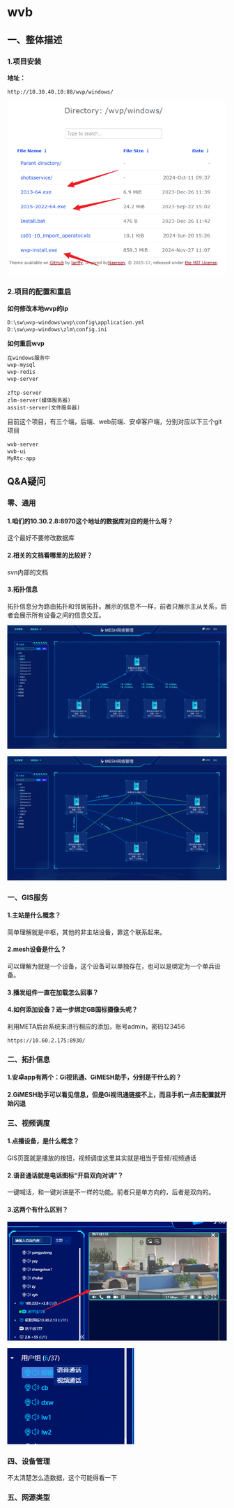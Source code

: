 # wvb

## 一、整体描述

### 1.项目安装

**地址：**

```
http://10.30.40.10:88/wvp/windows/
```

![image-20250407133318881](assets/image-20250407133318881.png)

### 2.项目的配置和重启

**如何修改本地wvp的ip**

```
D:\sw\wvp-windows\wvp\config\application.yml
D:\sw\wvp-windows\zlm\config.ini
```

**如何重启wvp**

```
在windows服务中
wvp-mysql
wvp-redis
wvp-server

zftp-server
zlm-server(媒体服务器)
assist-server(文件服务器)
```

目前这个项目，有三个端，后端、web前端、安卓客户端，分别对应以下三个git项目

```
wvb-server
wvb-ui
MyRtc-app
```

## Q&A疑问
### 零、通用

#### 1.咱们的10.30.2.8:8970这个地址的数据库对应的是什么呀？

这个最好不要修改数据库

#### 2.相关的文档看哪里的比较好？

svn内部的文档

#### 3.拓扑信息

拓扑信息分为路由拓扑和邻居拓扑。展示的信息不一样，前者只展示主从关系，后者会展示所有设备之间的信息交互。

![2.路由拓扑](assets/2.路由拓扑.jpg)

![3.邻居拓扑](assets/3.邻居拓扑.jpg)

### 一、GIS服务

#### 1.主站是什么概念？

简单理解就是中枢，其他的非主站设备，靠这个联系起来。

#### 2.mesh设备是什么？

可以理解为就是一个设备，这个设备可以单独存在，也可以是绑定为一个单兵设备。

#### 3.播发组件一直在加载怎么回事？

#### 4.如何添加设备？进一步绑定GB国标摄像头呢？

利用META后台系统来进行相应的添加，账号admin，密码123456

```
https://10.60.2.175:8930/
```

### 二、拓扑信息

#### 1.安卓app有两个：Gi视讯通、GiMESH助手，分别是干什么的？

#### 2.GiMESH助手可以看见信息，但是Gi视讯通链接不上，而且手机一点击配置就开始闪退

### 三、视频调度

#### 1.点播设备，是什么概念？

GIS页面就是播放的按钮，视频调度这里其实就是相当于音频/视频通话

#### 2.语音通话就是电话图标“开启双向对讲”？

一键喊话，和一键对讲是不一样的功能。前者只是单方向的，后者是双向的。

#### 3.这两个有什么区别？

![image-20250407153315506](assets/image-20250407153315506.png)

![image-20250407153346410](assets/image-20250407153346410.png)

### 四、设备管理

不太清楚怎么造数据，这个可能得看一下

### 五、网源类型
